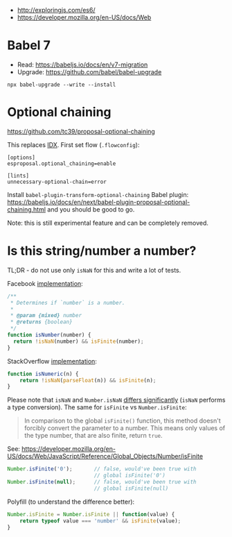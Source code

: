 - http://exploringjs.com/es6/
- https://developer.mozilla.org/en-US/docs/Web

# Babel 7

- Read: https://babeljs.io/docs/en/v7-migration
- Upgrade: https://github.com/babel/babel-upgrade

```
npx babel-upgrade --write --install
```

# Optional chaining

https://github.com/tc39/proposal-optional-chaining

This replaces [IDX](https://github.com/facebookincubator/idx). First set flow (`.flowconfig`):

```
[options]
esproposal.optional_chaining=enable

[lints]
unnecessary-optional-chain=error
```

Install `babel-plugin-transform-optional-chaining` Babel plugin: https://babeljs.io/docs/en/next/babel-plugin-proposal-optional-chaining.html and you should be good to go.

Note: this is still experimental feature and can be completely removed.

# Is this string/number a number?

TL;DR - do not use only `isNaN` for this and write a lot of tests.

Facebook [implementation](https://github.com/facebook/fbjs/blob/cfd39964ba4b9ce351c314ed512e654ffa9cad26/packages/fbjs/src/useragent/VersionRange.js#L210-L218):

```js
/**
 * Determines if `number` is a number.
 *
 * @param {mixed} number
 * @returns {boolean}
 */
function isNumber(number) {
  return !isNaN(number) && isFinite(number);
}
```

StackOverflow [implementation](https://stackoverflow.com/a/1830844/3135248):

```js
function isNumeric(n) {
    return !isNaN(parseFloat(n)) && isFinite(n);
}
```

Please note that `isNaN` and `Number.isNaN` [differs significantly](https://stackoverflow.com/a/25176685/3135248) (`isNaN` performs a type conversion). The same for `isFinite` vs `Number.isFinite`:

> In comparison to the global `isFinite()` function, this method doesn't forcibly convert the parameter to a number. This means only values of the type number, that are also finite, return `true`.

See: https://developer.mozilla.org/en-US/docs/Web/JavaScript/Reference/Global_Objects/Number/isFinite

```js
Number.isFinite('0');       // false, would've been true with
                            // global isFinite('0')
Number.isFinite(null);      // false, would've been true with
                            // global isFinite(null)
```

Polyfill (to understand the difference better):

```js
Number.isFinite = Number.isFinite || function(value) {
    return typeof value === 'number' && isFinite(value);
}
```
